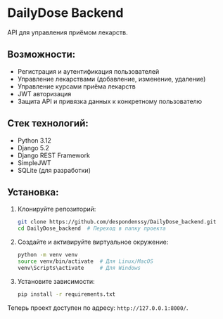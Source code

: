 # DailyDose Backend

API для управления приёмом лекарств.  

## Возможности:
- Регистрация и аутентификация пользователей
- Управление лекарствами (добавление, изменение, удаление)
- Управление курсами приёма лекарств
- JWT авторизация
- Защита API и привязка данных к конкретному пользователю

## Стек технологий:
- Python 3.12
- Django 5.2
- Django REST Framework
- SimpleJWT
- SQLite (для разработки)

## Установка:
1. Клонируйте репозиторий:
    ```bash
    git clone https://github.com/despondenssy/DailyDose_backend.git
    cd DailyDose_backend  # Переход в папку проекта
    ```

2. Создайте и активируйте виртуальное окружение:
    ```bash
    python -m venv venv
    source venv/bin/activate  # Для Linux/MacOS
    venv\Scripts\activate     # Для Windows
    ```

3. Установите зависимости:
    ```bash
    pip install -r requirements.txt
    ```


Теперь проект доступен по адресу: `http://127.0.0.1:8000/`.